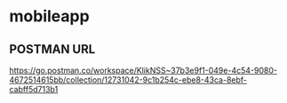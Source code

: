 # mobileapp

## POSTMAN URL
https://go.postman.co/workspace/KlikNSS~37b3e9f1-049e-4c54-9080-4672514615bb/collection/12731042-9c1b254c-ebe8-43ca-8ebf-cabff5d713b1
